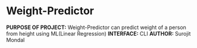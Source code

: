 <h1> Weight-Predictor</h1>
<strong>PURPOSE OF PROJECT:</strong> Weight-Predictor can predict weight of a person from height using ML(Linear Regression)
<strong>INTERFACE:</strong> CLI
<strong>AUTHOR:</strong> Surojit Mondal
